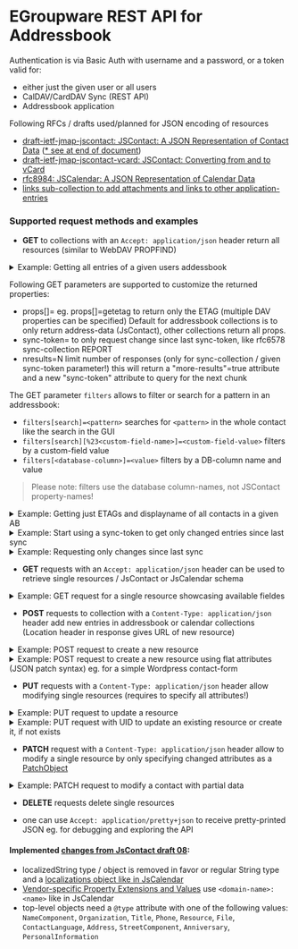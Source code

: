 # EGroupware REST API for Addressbook

Authentication is via Basic Auth with username and a password, or a token valid for:
- either just the given user or all users
- CalDAV/CardDAV Sync (REST API)
- Addressbook application

Following RFCs / drafts used/planned for JSON encoding of resources
* [draft-ietf-jmap-jscontact: JSContact: A JSON Representation of Contact Data](https://datatracker.ietf.org/doc/html/draft-ietf-jmap-jscontact) 
([* see at end of document](#implemented-changes-from-jscontact-draft-08))
* [draft-ietf-jmap-jscontact-vcard: JSContact: Converting from and to vCard](https://datatracker.ietf.org/doc/html/draft-ietf-jmap-jscontact-vcard/)
* [rfc8984: JSCalendar: A JSON Representation of Calendar Data](https://datatracker.ietf.org/doc/html/rfc8984)
* [links sub-collection to add attachments and links to other application-entries](Links-and-attachments.md)

### Supported request methods and examples

* **GET** to collections with an ```Accept: application/json``` header return all resources (similar to WebDAV PROPFIND)
<details>
  <summary>Example: Getting all entries of a given users addessbook</summary>
  
```
curl https://example.org/egroupware/groupdav.php/<username>/addressbook/ -H "Accept: application/pretty+json" --user <username>
{
  "responses": {
    "/<username>/addressbook/1833": {
      "uid": "5638-8623c4830472a8ede9f9f8b30d435ea4",
      "prodId": "EGroupware Addressbook 21.1.001",
      "created": "2010-10-21T09:55:42Z",
      "updated": "2014-06-02T14:45:24Z",
      "name": [
        { "@type": "NameComponent", "type": "personal", "value": "Default" },
        { "@type": "NameComponent", "type": "surname", "value": "Tester" }
      ],
      "fullName": { "value": "Default Tester" },
      "organizations": {
        "org": {
          "@type": "Organization", 
          "name": "default.org",
          "units": {
            "org_unit": "department.default.org"
          }
        }
      },
      "emails": {
        "work": { "@type": "EmailAddress", "email": "test@test.com", "contexts": { "work": true }, "pref": 1 }
      },
      "phones": {
        "tel_work": { "@type": "Phone", "phone": "+49 123 4567890", "pref": 1, "features": { "voice": true }, "contexts": { "work": true } },
        "tel_cell": { "@type": "Phone", "phone": "012 3723567", "features": { "cell": true }, "contexts": { "work": true } }
      },
      "online": {
        "url": { "@type": "Resource", "resource": "https://www.test.com/", "type": "uri", "contexts": { "work": true } }
      },
      "notes": [
        "Test test TEST\n\\server\\share\n\\\nother\nblah"
      ],
    },
    "/<username>/addressbook/list-36": {
      "uid": "urn:uuid:dfa5cac5-987b-448b-85d7-6c8b529a835c",
      "name": "Example distribution list",
      "card": {
        "uid": "urn:uuid:dfa5cac5-987b-448b-85d7-6c8b529a835c",
        "prodId": "EGroupware Addressbook 21.1.001",
        "updated": "2018-04-11T14:46:43Z",
        "fullName": { "value": "Example distribution list" }
      },
      "members": {
        "5638-8623c4830472a8ede9f9f8b30d435ea4": true
      }
    }
  }
}
```
</details>
       
  Following GET parameters are supported to customize the returned properties:
  - props[]=<DAV-prop-name> eg. props[]=getetag to return only the ETAG (multiple DAV properties can be specified)
    Default for addressbook collections is to only return address-data (JsContact), other collections return all props.
  - sync-token=<token> to only request change since last sync-token, like rfc6578 sync-collection REPORT
  - nresults=N limit number of responses (only for sync-collection / given sync-token parameter!)
    this will return a "more-results"=true attribute and a new "sync-token" attribute to query for the next chunk

  The GET parameter `filters` allows to filter or search for a pattern in an addressbook:
  - `filters[search]=<pattern>` searches for `<pattern>` in the whole contact like the search in the GUI
  - `filters[search][%23<custom-field-name>]=<custom-field-value>` filters by a custom-field value
  - `filters[<database-column>]=<value>` filters by a DB-column name and value
  > Please note: filters use the database column-names, not JSContact property-names!

<details>
   <summary>Example: Getting just ETAGs and displayname of all contacts in a given AB</summary>
   
```
curl -i 'https://example.org/egroupware/groupdav.php/<username>/addressbook/?props[]=getetag&props[]=displayname' -H "Accept: application/pretty+json" --user <username>
{
  "responses": {
    "/addressbook/1833": {
      "displayname": "Default Tester",
      "getetag": "\"1833:24\""
    },
    "/addressbook/1838": {
      "displayname": "Test Tester",
      "getetag": "\"1838:19\""
    }
  }
}
```
</details>

<details>
   <summary>Example: Start using a sync-token to get only changed entries since last sync</summary>
   
#### Initial request with empty sync-token and only requesting 10 entries per chunk:
```
curl 'https://example.org/egroupware/groupdav.php/addressbook/?sync-token=&nresults=10&props[]=displayname' -H "Accept: application/pretty+json" --user <username>
{
  "responses": {
    "/addressbook/2050": "Frau Margot Test-Notifikation",
    "/addressbook/2384": "Test Tester",
    "/addressbook/5462": "Margot Testgedöns",
    "/addressbook/2380": "Frau Test Defaulterin",
    "/addressbook/5474": "Noch ein Neuer",
    "/addressbook/5575": "Mr New Name",
    "/addressbook/5461": "Herr Hugo Kurt Müller Senior",
    "/addressbook/5601": "Steve Jobs",
    "/addressbook/5603": "Ralf Becker",
    "/addressbook/1838": "Test Tester"
  },
  "more-results": true,
  "sync-token": "https://example.org/egroupware/groupdav.php/addressbook/1400867824"
}
```
#### Requesting next chunk:
```
curl 'https://example.org/egroupware/groupdav.php/addressbook/?sync-token=https://example.org/egroupware/groupdav.php/addressbook/1400867824&nresults=10&props[]=displayname' -H "Accept: application/pretty+json" --user <username>
{
  "responses": {
    "/addressbook/1833": "Default Tester",
    "/addressbook/5597": "Neuer Testschnuffi",
    "/addressbook/5593": "Muster Max",
    "/addressbook/5628": "2. Test Contact",
    "/addressbook/5629": "Testen Tester",
    "/addressbook/5630": "Testen Tester",
    "/addressbook/5633": "Testen Tester",
    "/addressbook/5635": "Test4 Tester",
    "/addressbook/5638": "Test Kontakt",
    "/addressbook/5636": "Test Default"
  },
  "more-results": true,
  "sync-token": "https://example.org/egroupware/groupdav.php/addressbook/1427103057"
}
```
</details>

<details>
   <summary>Example: Requesting only changes since last sync</summary>
   
#### ```sync-token``` from last sync need to be specified (note the null for a deleted resource!)
```
curl 'https://example.org/egroupware/groupdav.php/addressbook/?sync-token=https://example.org/egroupware/groupdav.php/addressbook/1400867824' -H "Accept: application/pretty+json" --user <username>
{
  "responses": {
    "/addressbook/5597": null,
    "/addressbook/5593": {
      "uid": "5638-8623c4830472a8ede9f9f8b30d435ea4",
      "prodId": "EGroupware Addressbook 21.1.001",
      "created": "2010-10-21T09:55:42Z",
      "updated": "2014-06-02T14:45:24Z",
      "name": [
        { "@type": "NameComponent", "type": "personal", "value": "Default" },
        { "@type": "NameComponent", "type": "surname", "value": "Tester" }
      ],
      "fullName": "Default Tester",
....
    }
  },
  "sync-token": "https://example.org/egroupware/groupdav.php/addressbook/1427103057"
}
```
</details>

* **GET**  requests with an ```Accept: application/json``` header can be used to retrieve single resources / JsContact or JsCalendar schema
<details>
   <summary>Example: GET request for a single resource showcasing available fieldes</summary>
   
```
curl 'https://example.org/egroupware/groupdav.php/addressbook/6502' -H "Accept: application/pretty+json" --user <username>
{
    "uid": "addressbook-6502-8623c4830472a8ede9f9f8b30d435ea4",
    "prodId": "EGroupware Addressbook 21.1.003",
    "created": "2022-12-14T13:35:02Z",
    "updated": "2022-12-14T13:39:14Z",
    "kind": "individual",
    "name": [
        { "@type": "NameComponent", "type": "prefix", "value": "Prefix/Title" },
        { "@type": "NameComponent", "type": "personal", "value": "Frist" },
        { "@type": "NameComponent", "type": "additional", "value": "Middle" },
        { "@type": "NameComponent", "type": "surname", "value": "Last" },
        { "@type": "NameComponent", "type": "suffix", "value": "Postfix" }
    ],
    "fullName": "Prefix/Title Frist Middle Last Postfix",
    "organizations": {
        "org": {
            "@type": "Organization",
            "name": "Organisation",
            "units": { "org_unit": "Department" }
        }
    },
    "titles": {
        "title": {
            "@type": "Title",
            "title": "Postion",
            "organization": "org"
        },
        "role": {
            "@type": "Title",
            "title": "Occupation",
            "organization": "org"
        }
    },
    "emails": {
        "work": {
            "@type": "EmailAddress",
            "email": "email@example.org",
            "contexts": { "work": true },
            "pref": 1
        },
        "private": {
            "@type": "EmailAddress",
            "email": "private.email@example.org",
            "contexts": { "private": true }
        }
    },
    "phones": {
        "tel_work": {
            "@type": "Phone",
            "phone": "+1(234)5678901",
            "features": { "voice": true },
            "contexts": { "work": true }
        },
        "tel_cell": {
            "@type": "Phone",
            "phone": "+1(234)5678901",
            "features": { "cell": true },
            "contexts": { "work": true }
        },
        "tel_fax": {
            "@type": "Phone",
            "phone": "+1(234)5678901",
            "features": { "fax": true },
            "contexts": { "work": true }
        },
        "tel_assistent": {
            "@type": "Phone",
            "phone": "+1(234)5678901",
            "features": { "voice": true },
            "contexts": { "assistant": true }
        },
        "tel_car": {
            "@type": "Phone",
            "phone": "+1(234)5678901",
            "features": { "voice": true },
            "contexts": { "car": true }
        },
        "tel_pager": {
            "@type": "Phone",
            "phone": "+1(234)5678901",
            "features": { "pager": true },
            "contexts": { "work": true }
        },
        "tel_home": {
            "@type": "Phone",
            "phone": "+1(234)5678901",
            "features": { "voice": true },
            "contexts": { "private": true }
        },
        "tel_fax_home": {
            "@type": "Phone",
            "phone": "+1(234)5678901",
            "features": { "fax": true },
            "contexts": { "private": true }
        },
        "tel_cell_private": {
            "@type": "Phone",
            "phone": "+1(234)5678901",
            "features": { "cell": true },
            "contexts": { "private": true }
        },
        "tel_other": {
            "@type": "Phone",
            "phone": "+1(234)5678901",
            "features": { "voice": true },
            "contexts": { "work": true }
        }
    },
    "online": {
        "url": {
            "@type": "Resource",
            "resource": "https://example.org",
            "type": "uri",
            "contexts": { "work": true }
        },
        "url_home": {
            "@type": "Resource",
            "resource": "https://private.example.org",
            "type": "uri",
            "contexts": { "private": true }
        }
    },
    "addresses": {
        "work": {
            "@type": "Address",
            "locality": "City",
            "region": "Rheinland-Pfalz",
            "country": "DEUTSCHLAND",
            "postcode": "12345",
            "countryCode": "DE",
            "street": [
                { "@type": "StreetComponent", "type": "name", "value": "Street" },
                { "@type": "StreetComponent", "type": "separator", "value": "\n" },
                { "@type": "StreetComponent", "type": "name", "value": "Street2" ],
            "contexts": { "work": true },
            "pref": 1
        },
        "home": {
            "@type": "Address",
            "locality": "PrivateCity",
            "country": "DEUTSCHLAND",
            "postcode": "12345",
            "countryCode": "DE",
            "street": [
                { "@type": "StreetComponent", "type": "name", "value": "PrivateStreet" },
                { "@type": "StreetComponent", "type": "separator", "value": "\n" },
                { "@type": "StreetComponent", "type": "name", "value": "PrivateStreet2" }
            ],
            "contexts": { "home": true }
        }
    },
    "photos": {
        "photo": {
            "@type": "File",
            "href": "https://boulder.egroupware.org/egroupware/api/avatar.php?contact_id=6502&lavatar=1&etag=0",
            "mediaType": "image/jpeg"
        }
    },
    "anniversaries": {
        "bday": {
            "@type": "Anniversary",
            "type": "birth",
            "date": "2022-12-14"
        }
    },
    "categories": {
        "Kategorie": true,
        "My Contacts": true
    },
    "egroupware.org:assistant": "Assistent"
}
```
</details>

* **POST** requests to collection with a ```Content-Type: application/json``` header add new entries in addressbook or calendar collections
       (Location header in response gives URL of new resource)
<details>
   <summary>Example: POST request to create a new resource</summary>
   
```
cat <<EOF | curl -i 'https://example.org/egroupware/groupdav.php/<username>/addressbook/' -X POST -d @- -H "Content-Type: application/json" --user <username>
{
  "uid": "5638-8623c4830472a8ede9f9f8b30d435ea4",
  "prodId": "EGroupware Addressbook 21.1.001",
  "created": "2010-10-21T09:55:42Z",
  "updated": "2014-06-02T14:45:24Z",
  "name": [
    { "type": "@type": "NameComponent", "personal", "value": "Default" },
    { "type": "@type": "NameComponent", "surname", "value": "Tester" }
  ],
  "fullName": { "value": "Default Tester" },
....
}
EOF

HTTP/1.1 201 Created
Location: https://example.org/egroupware/groupdav.php/<username>/addressbook/1234
```
</details>

<details>
   <summary>Example: POST request to create a new resource using flat attributes (JSON patch syntax) eg. for a simple Wordpress contact-form</summary>

```
cat <<EOF | curl -i 'https://example.org/egroupware/groupdav.php/<username>/addressbook/' -X POST -d @- -H "Content-Type: application/json" --user <username>
{
  "fullName": "First Tester",
  "name/personal": "First",
  "name/surname":  "Tester",
  "organizations/org/name": "Test Organization",
  "emails/work": "test.user@test-user.org",
  "addresses/work/locality": "Test-Town",
  "addresses/work/postcode": "12345",
  "addresses/work/street": "Teststr. 123",
  "addresses/work/country": "Germany",
  "addresses/work/countryCode": "DE",
  "phones/tel_work": "+49 123 4567890",
  "online/url": "https://www.example.org/",
  "notes/note": "This is a note.",
  "egroupware.org:customfields/Test": "Content for Test"
}
EOF

HTTP/1.1 201 Created
Location: https://example.org/egroupware/groupdav.php/<username>/addressbook/1234
```
</details>

* **PUT**  requests with  a ```Content-Type: application/json``` header allow modifying single resources (requires to specify all attributes!)

<details>
   <summary>Example: PUT request to update a resource</summary>

```
cat <<EOF | curl -i 'https://example.org/egroupware/groupdav.php/<username>/addressbook/1234' -X PUT -d @- -H "Content-Type: application/json" --user <username>
{
  "uid": "5638-8623c4830472a8ede9f9f8b30d435ea4",
  "prodId": "EGroupware Addressbook 21.1.001",
  "created": "2010-10-21T09:55:42Z",
  "updated": "2014-06-02T14:45:24Z",
  "name": [
    { "type": "@type": "NameComponent", "personal", "value": "Default" },
    { "type": "@type": "NameComponent", "surname", "value": "Tester" }
  ],
  "fullName": { "value": "Default Tester" },
....
}
EOF

HTTP/1.1 204 No Content
```
</details>

<details>
   <summary>Example: PUT request with UID to update an existing resource or create it, if not exists</summary>

```
cat <<EOF | curl -i 'https://example.org/egroupware/groupdav.php/<username>/addressbook/5638-8623c4830472a8ede9f9f8b30d435ea4' -X PUT -d @- -H "Content-Type: application/json" --user <username>
{
  "uid": "5638-8623c4830472a8ede9f9f8b30d435ea4",
  "prodId": "EGroupware Addressbook 21.1.001",
  "created": "2010-10-21T09:55:42Z",
  "updated": "2014-06-02T14:45:24Z",
  "name": [
    { "type": "@type": "NameComponent", "personal", "value": "Default" },
    { "type": "@type": "NameComponent", "surname", "value": "Tester" }
  ],
  "fullName": { "value": "Default Tester" },
....
}
EOF
```
Update of an existing one:
```
HTTP/1.1 204 No Content
```
New contact:
```
HTTP/1.1 201 Created
Location: https://example.org/egroupware/groupdav.php/<username>/addressbook/1234
```
</details>


* **PATCH** request with a ```Content-Type: application/json``` header allow to modify a single resource by only specifying changed attributes as a [PatchObject](https://www.rfc-editor.org/rfc/rfc8984.html#type-PatchObject)

<details>
   <summary>Example: PATCH request to modify a contact with partial data</summary>

```
cat <<EOF | curl -i 'https://example.org/egroupware/groupdav.php/<username>/addressbook/1234' -X PATCH -d @- -H "Content-Type: application/json" --user <username>
{
  "name": [
    {
      "@type": "NameComponent",
      "type": "personal",
      "value": "Testfirst"
    },
    {
      "@type": "NameComponent",
      "type": "surname",
      "value": "Username"
    }
  ],
  "fullName": "Testfirst Username",
  "organizations/org/name": "Test-User.org",
  "emails/work/email": "test.user@test-user.org"
}
EOF

HTTP/1.1 204 No content
```
</details>

* **DELETE** requests delete single resources

* one can use ```Accept: application/pretty+json``` to receive pretty-printed JSON eg. for debugging and exploring the API

#### Implemented [changes from JsContact draft 08](https://github.com/rsto/draft-stepanek-jscontact/compare/draft-ietf-jmap-jscontact-08):
* localizedString type / object is removed in favor or regular String type and a [localizations object like in JsCalendar](https://datatracker.ietf.org/doc/html/rfc8984#section-4.6.1)
* [Vendor-specific Property Extensions and Values](https://datatracker.ietf.org/doc/html/draft-ietf-jmap-jscontact-07#section-1.3) 
use ```<domain-name>:<name>``` like in JsCalendar
* top-level objects need a ```@type``` attribute with one of the following values: 
```NameComponent```, ```Organization```, ```Title```, ```Phone```, ```Resource```, ```File```, ```ContactLanguage```, 
```Address```, ```StreetComponent```, ```Anniversary```, ```PersonalInformation```
